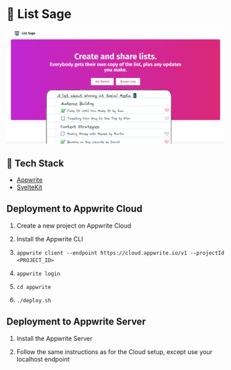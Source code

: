 # 📰 List Sage

![Banner](README.png)

## 🧰 Tech Stack

- [Appwrite](https://appwrite.io/)
- [SvelteKit](https://kit.svelte.dev/)

## Deployment to Appwrite Cloud

1. Create a new project on Appwrite Cloud

2. Install the Appwrite CLI

3. `appwrite client --endpoint https://cloud.appwrite.io/v1 --projectId <PROJECT_ID>`

4. `appwrite login`

5. `cd appwrite`

6. `./deploy.sh`

## Deployment to Appwrite Server

1. Install the Appwrite Server

2. Follow the same instructions as for the Cloud setup, except use your localhost endpoint